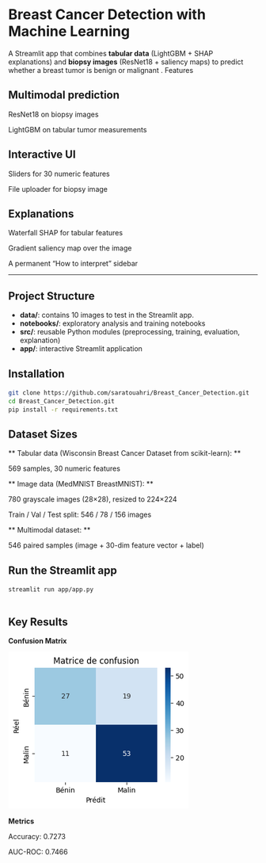 # Breast Cancer Detection with Machine Learning

A Streamlit app that combines **tabular data** (LightGBM + SHAP explanations) and **biopsy images** (ResNet18 + saliency maps) to predict whether a breast tumor is benign or malignant .
Features

 ## Multimodal prediction

ResNet18 on biopsy images

LightGBM on tabular tumor measurements

## Interactive UI

Sliders for 30 numeric features

File uploader for biopsy image

## Explanations

Waterfall SHAP for tabular features

Gradient saliency map over the image

A permanent “How to interpret” sidebar


---
## Project Structure
- **data/**:  contains 10 images to test in the Streamlit app.  
- **notebooks/**: exploratory analysis and training notebooks  
- **src/**: reusable Python modules (preprocessing, training, evaluation, explanation)  
- **app/**: interactive Streamlit application  

## Installation

```bash
git clone https://github.com/saratouahri/Breast_Cancer_Detection.git
cd Breast_Cancer_Detection.git
pip install -r requirements.txt
```
## Dataset Sizes

 ** Tabular data (Wisconsin Breast Cancer Dataset from scikit-learn): **

569 samples, 30 numeric features

 **  Image data (MedMNIST BreastMNIST):  ** 

780 grayscale images (28×28), resized to 224×224

Train / Val / Test split: 546 / 78 / 156 images

 **  Multimodal dataset:  ** 

546 paired samples (image + 30-dim feature vector + label)

## Run the Streamlit app
```
streamlit run app/app.py


```
## Key Results
**Confusion Matrix**

![Confusion matrix of the model](app/cm.png)


**Metrics**

Accuracy: 0.7273

AUC-ROC: 0.7466
